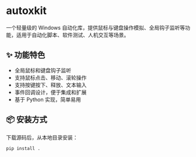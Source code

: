 # autoxkit

一个轻量级的 Windows 自动化库，提供鼠标与键盘操作模拟、全局钩子监听等功能，适用于自动化脚本、软件测试、人机交互等场景。

## ✨ 功能特色

- 全局鼠标和键盘钩子监听
- 支持鼠标点击、移动、滚轮操作
- 支持按键按下、释放、文本输入
- 事件回调设计，便于集成和扩展
- 基于 Python 实现，简单易用

## 📦 安装方式

下载源码后，从本地目录安装：

```bash
pip install .
```